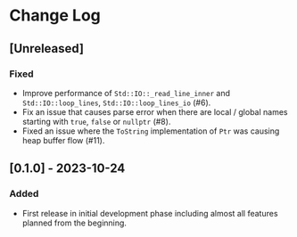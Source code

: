 # Change Log

## [Unreleased]

### Fixed
- Improve performance of `Std::IO::_read_line_inner` and `Std::IO::loop_lines`, `Std::IO::loop_lines_io` (#6).
- Fix an issue that causes parse error when there are local / global names starting with `true`, `false` or `nullptr` (#8).
- Fixed an issue where the `ToString` implementation of `Ptr` was causing heap buffer flow (#11).

## [0.1.0] - 2023-10-24

### Added
- First release in initial development phase including almost all features planned from the beginning.